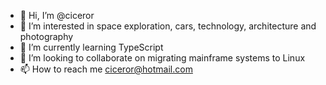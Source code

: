 - 👋 Hi, I’m @ciceror
- 👀 I’m interested in space exploration, cars, technology, architecture and photography
- 🌱 I’m currently learning TypeScript
- 💞️ I’m looking to collaborate on migrating mainframe systems to Linux
- 📫 How to reach me ciceror@hotmail.com

<!---
ciceror/ciceror is a ✨ special ✨ repository because its `README.md` (this file) appears on your GitHub profile.
You can click the Preview link to take a look at your changes.
--->
